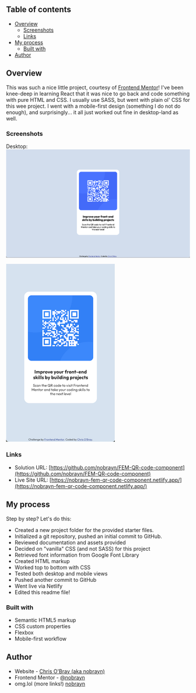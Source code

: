 ## Table of contents

- [Overview](#overview)
  - [Screenshots](#screenshots)
  - [Links](#links)
- [My process](#my-process)
  - [Built with](#built-with)
- [Author](#author)

## Overview

This was such a nice little project, courtesy of [Frontend Mentor](https://www.frontendmentor.io)!
I've been knee-deep in learning React that it was nice to go back and code something with pure HTML and CSS. I usually use SASS, but went with plain ol' CSS for this wee project. I went with a mobile-first design (something I do not do enough), and surprisingly... it all just worked out fine in desktop-land as well.

### Screenshots

Desktop:
![](./images/preview-desktop.png)

![Mobile:](./images/preview-mobile.png)

### Links

- Solution URL: [https://github.com/nobrayn/FEM-QR-code-component](https://github.com/nobrayn/FEM-QR-code-component)
- Live Site URL: [https://nobrayn-fem-qr-code-component.netlify.app/](https://nobrayn-fem-qr-code-component.netlify.app/)

## My process

Step by step? Let's do this:
- Created a new project folder for the provided starter files.
- Initialized a git repository, pushed an initial commit to GitHub.
- Reviewed documentation and assets provided
- Decided on "vanilla" CSS (and not SASS) for this project
- Retrieved font information from Google Font Library
- Created HTML markup
- Worked top to bottom with CSS
- Tested both desktop and mobile views
- Pushed another commit to GitHub
- Went live via Netlify
- Edited this readme file!


### Built with

- Semantic HTML5 markup
- CSS custom properties
- Flexbox
- Mobile-first workflow

## Author

- Website - [Chris O'Bray (aka nobrayn)](https://www.nobrayn.com)
- Frontend Mentor - [@nobrayn](https://www.frontendmentor.io/profile/nobrayn)
- omg.lol (more links!) [nobrayn](https://nobrayn.omg.lol)
